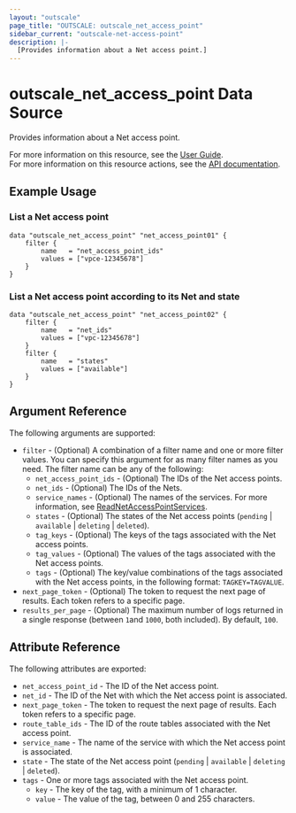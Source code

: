 ```yaml
---
layout: "outscale"
page_title: "OUTSCALE: outscale_net_access_point"
sidebar_current: "outscale-net-access-point"
description: |-
  [Provides information about a Net access point.]
---
```


# outscale_net_access_point Data Source

Provides information about a Net access point.

For more information on this resource, see the [User Guide](https://docs.outscale.com/en/userguide/About-VPC-Endpoints.html).  
For more information on this resource actions, see the [API documentation](https://docs.outscale.com/api#3ds-outscale-api-netaccesspoint).

## Example Usage

### List a Net access point

```hcl
data "outscale_net_access_point" "net_access_point01" {
    filter {
        name   = "net_access_point_ids"
        values = ["vpce-12345678"]
    }
}
```

### List a Net access point according to its Net and state

```hcl
data "outscale_net_access_point" "net_access_point02" {
    filter {
        name   = "net_ids"
        values = ["vpc-12345678"]
    }
    filter {
        name   = "states"
        values = ["available"]
    }
}
```

## Argument Reference

The following arguments are supported:

* `filter` - (Optional) A combination of a filter name and one or more filter values. You can specify this argument for as many filter names as you need. The filter name can be any of the following:
    * `net_access_point_ids` - (Optional) The IDs of the Net access points.
    * `net_ids` - (Optional) The IDs of the Nets.
    * `service_names` - (Optional) The names of the services. For more information, see [ReadNetAccessPointServices](https://docs.outscale.com/api#readnetaccesspointservices).
    * `states` - (Optional) The states of the Net access points (`pending` \| `available` \| `deleting` \| `deleted`).
    * `tag_keys` - (Optional) The keys of the tags associated with the Net access points.
    * `tag_values` - (Optional) The values of the tags associated with the Net access points.
    * `tags` - (Optional) The key/value combinations of the tags associated with the Net access points, in the following format: `TAGKEY=TAGVALUE`.
* `next_page_token` - (Optional) The token to request the next page of results. Each token refers to a specific page.
* `results_per_page` - (Optional) The maximum number of logs returned in a single response (between `1`and `1000`, both included). By default, `100`.

## Attribute Reference

The following attributes are exported:

* `net_access_point_id` - The ID of the Net access point.
* `net_id` - The ID of the Net with which the Net access point is associated.
* `next_page_token` - The token to request the next page of results. Each token refers to a specific page.
* `route_table_ids` - The ID of the route tables associated with the Net access point.
* `service_name` - The name of the service with which the Net access point is associated.
* `state` - The state of the Net access point (`pending` \| `available` \| `deleting` \| `deleted`).
* `tags` - One or more tags associated with the Net access point.
    * `key` - The key of the tag, with a minimum of 1 character.
    * `value` - The value of the tag, between 0 and 255 characters.

